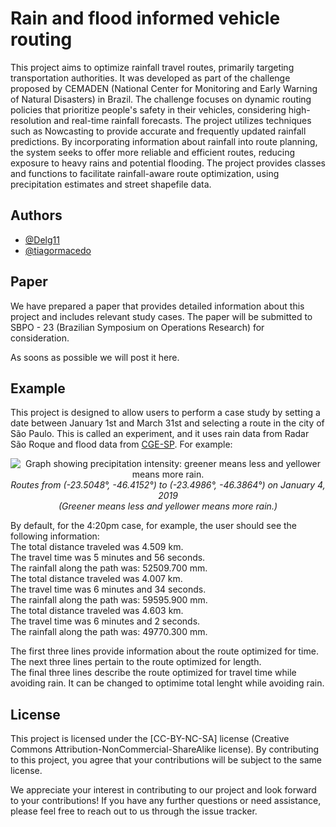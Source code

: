 # Rain and flood informed vehicle routing

This project aims to optimize rainfall travel routes, primarily targeting transportation authorities. It was developed as part of the challenge proposed by CEMADEN (National Center for Monitoring and Early Warning of Natural Disasters) in Brazil. The challenge focuses on dynamic routing policies that prioritize people's safety in their vehicles, considering high-resolution and real-time rainfall forecasts. The project utilizes techniques such as Nowcasting to provide accurate and frequently updated rainfall predictions. By incorporating information about rainfall into route planning, the system seeks to offer more reliable and efficient routes, reducing exposure to heavy rains and potential flooding. The project provides classes and functions to facilitate rainfall-aware route optimization, using precipitation estimates and street shapefile data.
## Authors

- [@Delg11](https://github.com/Delg11)
- [@tiagormacedo](https://github.com/tiagormacedo)

## Paper

We have prepared a paper that provides detailed information about this project and includes relevant study cases. The paper will be submitted to SBPO - 23 (Brazilian Symposium on Operations Research) for consideration. 

As soons as possible we will post it here.

## Example

This project is designed to allow users to perform a case study by setting a date between January 1st and March 31st and selecting a route in the city of São Paulo. This is called an experiment, and it uses rain data from Radar São Roque and flood data from [CGE-SP](https://www.cgesp.org/v3/). For example:
<p align="center">
  <img src="https://user-images.githubusercontent.com/130193931/250635498-bbc15f9a-7245-450d-81a6-8b96f6b4327d.png" alt="Graph showing precipitation intensity: greener means less and yellower means more rain.">
  <br>
  <em>Routes from (-23.5048°, -46.4152°) to (-23.4986°, -46.3864°) on January 4, 2019  <br>
(Greener means less and yellower means more rain.)</em>
</p>

By default, for the 4:20pm case, for example, the user should see the following information:\
The total distance traveled was 4.509 km.\
The travel time was 5 minutes and 56 seconds.\
The rainfall along the path was: 52509.700 mm.\
The total distance traveled was 4.007 km.\
The travel time was 6 minutes and 34 seconds.\
The rainfall along the path was: 59595.900 mm.\
The total distance traveled was 4.603 km.\
The travel time was 6 minutes and 2 seconds.\
The rainfall along the path was: 49770.300 mm.

The first three lines provide information about the route optimized for time.\
The next three lines pertain to the route optimized for length.\
The final three lines describe the route optimized for travel time while avoiding rain. It can be changed to optimime total lenght while avoiding rain.

## License

This project is licensed under the [CC-BY-NC-SA] license (Creative Commons Attribution-NonCommercial-ShareAlike license). By contributing to this project, you agree that your contributions will be subject to the same license.

We appreciate your interest in contributing to our project and look forward to your contributions! If you have any further questions or need assistance, please feel free to reach out to us through the issue tracker.
